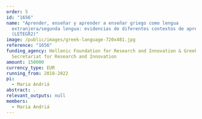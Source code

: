 ```yaml
---
order: 5
id: "1656"
name: "Aprender, enseñar y aprender a enseñar griego como lengua
  extranjera/segunda lengua: evidencias de diferentes contextos de aprendizaje
  (LETEGR2)"
image: /public/images/greek-language-720x481.jpg
reference: "1656"
funding_agency: Hellenic Foundation for Research and Innovation & Greek General
  Secretariat for Research and Innovation
amount: 150000
currency_type: EUR
running_from: 2018-2022
pi:
  - Maria Andriá
abstract: .
relevant_outputs: null
members:
  - Maria Andriá
---
```

